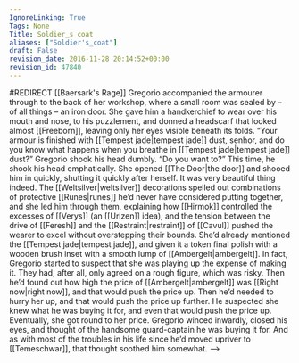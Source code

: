 ```yaml
---
IgnoreLinking: True
Tags: None
Title: Soldier_s coat
aliases: ["Soldier's_coat"]
draft: False
revision_date: 2016-11-28 20:14:52+00:00
revision_id: 47840
---
```


#REDIRECT [[Baersark's Rage]]
Gregorio accompanied the armourer through to the back of her workshop, where a small room was sealed by – of all things – an iron door. She gave him a handkerchief to wear over his mouth and nose, to his puzzlement, and donned a headscarf that looked almost [[Freeborn]], leaving only her eyes visible beneath its folds.
“Your armour is finished with [[Tempest jade|tempest jade]] dust, senhor, and do you know what happens when you breathe in [[Tempest jade|tempest jade]] dust?” Gregorio shook his head dumbly. “Do you want to?” This time, he shook his head emphatically. She opened [[The Door|the door]] and shooed him in quickly, shutting it quickly after herself.
It was very beautiful thing indeed. The [[Weltsilver|weltsilver]] decorations spelled out combinations of protective [[Runes|runes]] he’d never have considered putting together, and she led him through them, explaining how [[Hirmok]] controlled the excesses of [[Verys]] (an [[Urizen]] idea), and the tension between the drive of [[Feresh]] and the [[Restraint|restraint]] of [[Cavul]] pushed the wearer to excel without overstepping their bounds. She’d already mentioned the [[Tempest jade|tempest jade]], and given it a token final polish with a wooden brush inset with a smooth lump of [[Ambergelt|ambergelt]].
In fact, Gregorio started to suspect that she was playing up the expense of making it. They had, after all, only agreed on a rough figure, which was risky. Then he’d found out how high the price of [[Ambergelt|ambergelt]] was [[Right now|right now]], and that would push the price up. Then he’d needed to hurry her up, and that would push the price up further. He suspected she knew what he was buying it for, and even that would push the price up.
Eventually, she got round to her price.
Gregorio winced inwardly, closed his eyes, and thought of the handsome guard-captain he was buying it for. And as with most of the troubles in his life since he’d moved upriver to [[Temeschwar]], that thought soothed him somewhat.
-->